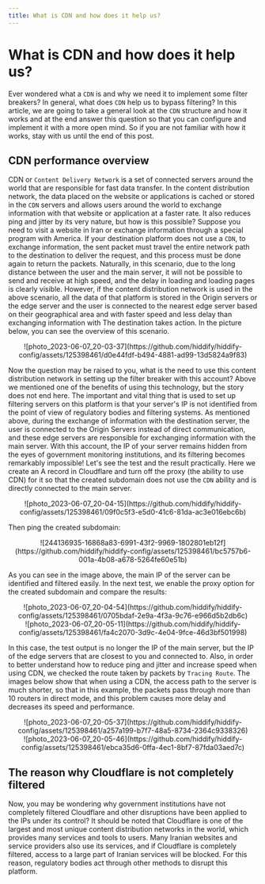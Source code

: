 ```yaml
---
title: What is CDN and how does it help us?
---
```


<div dir="ltr" markdown="1">


# What is CDN and how does it help us?

Ever wondered what a `CDN` is and why we need it to implement some filter breakers? In general, what does `CDN` help us to bypass filtering? In this article, we are going to take a general look at the `CDN` structure and how it works and at the end answer this question so that you can configure and implement it with a more open mind. So if you are not familiar with how it works, stay with us until the end of this post.

## CDN performance overview
CDN or `Content Delivery Network` is a set of connected servers around the world that are responsible for fast data transfer. In the content distribution network, the data placed on the website or applications is cached or stored in the `CDN` servers and allows users around the world to exchange information with that website or application at a faster rate. It also reduces ping and jitter by its very nature, but how is this possible? Suppose you need to visit a website in Iran or exchange information through a special program with America. If your destination platform does not use a `CDN`, to exchange information, the sent packet must travel the entire network path to the destination to deliver the request, and this process must be done again to return the packets. Naturally, in this scenario, due to the long distance between the user and the main server, it will not be possible to send and receive at high speed, and the delay in loading and loading pages is clearly visible. However, if the content distribution network is used in the above scenario, all the data of that platform is stored in the Origin servers or the edge server and the user is connected to the nearest edge server based on their geographical area and with faster speed and less delay than exchanging information with The destination takes action. In the picture below, you can see the overview of this scenario.

<div align=center markdown=1>
![photo_2023-06-07_20-03-37](https://github.com/hiddify/hiddify-config/assets/125398461/d0e44fdf-b494-4881-ad99-13d5824a9f83)
</div>



Now the question may be raised to you, what is the need to use this content distribution network in setting up the filter breaker with this account? Above we mentioned one of the benefits of using this technology, but the story does not end here. The important and vital thing that is used to set up filtering servers on this platform is that your server's IP is not identified from the point of view of regulatory bodies and filtering systems. As mentioned above, during the exchange of information with the destination server, the user is connected to the Origin Servers instead of direct communication, and these edge servers are responsible for exchanging information with the main server. With this account, the IP of your server remains hidden from the eyes of government monitoring institutions, and its filtering becomes remarkably impossible! Let's see the test and the result practically. Here we create an A record in Cloudflare and turn off the proxy (the ability to use CDN) for it so that the created subdomain does not use the `CDN` ability and is directly connected to the main server.

<div align=center markdown=1>
![photo_2023-06-07_20-04-15](https://github.com/hiddify/hiddify-config/assets/125398461/09f0c5f3-e5d0-41c6-81da-ac3e016ebc6b)

</div>


Then ping the created subdomain:

<div align=center markdown=1>
![244136935-16868a83-6991-43f2-9969-1802801eb12f](https://github.com/hiddify/hiddify-config/assets/125398461/bc5757b6-001a-4b08-a678-5264fe60e51b)

</div>



As you can see in the image above, the main IP of the server can be identified and filtered easily. In the next test, we enable the proxy option for the created subdomain and compare the results:

<div align=center markdown=1>
![photo_2023-06-07_20-04-54](https://github.com/hiddify/hiddify-config/assets/125398461/0705bdaf-2e9a-4f3a-9c76-e966d5b2db6c)
</div>

<div align=center markdown=1>
![photo_2023-06-07_20-05-11](https://github.com/hiddify/hiddify-config/assets/125398461/fa4c2070-3d9c-4e04-9fce-46d3bf501998)

</div>


In this case, the test output is no longer the IP of the main server, but the IP of the edge servers that are closest to you and connected to. Also, in order to better understand how to reduce ping and jitter and increase speed when using CDN, we checked the route taken by packets by `Tracing Route`. The images below show that when using a CDN, the access path to the server is much shorter, so that in this example, the packets pass through more than 10 routers in direct mode, and this problem causes more delay and decreases its speed and performance.

<div align=center markdown=1>
![photo_2023-06-07_20-05-37](https://github.com/hiddify/hiddify-config/assets/125398461/a257a199-b7f7-48a5-8734-2364c9338326)
</div>

<div align=center markdown=1>
![photo_2023-06-07_20-05-46](https://github.com/hiddify/hiddify-config/assets/125398461/ebca35d6-0ffa-4ec1-8bf7-87fda03aed7c)
</div>


## The reason why Cloudflare is not completely filtered
Now, you may be wondering why government institutions have not completely filtered Cloudflare and other disruptions have been applied to the IPs under its control? It should be noted that Cloudflare is one of the largest and most unique content distribution networks in the world, which provides many services and tools to users. Many Iranian websites and service providers also use its services, and if Cloudflare is completely filtered, access to a large part of Iranian services will be blocked. For this reason, regulatory bodies act through other methods to disrupt this platform.